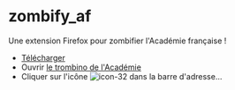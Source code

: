 # zombify_af
Une extension Firefox pour zombifier l'Académie française !

- [Télécharger](https://github.com/teangeolai/zombify_af/releases/latest/download/zombify_af.xpi)
- Ouvrir [le trombino de l'Académie](https://www.academie-francaise.fr/les-immortels/les-quarante-aujourdhui)
- Cliquer sur l'icône ![icon-32](https://github.com/fmoncomble/zombify_af/assets/59739627/5f9da108-4757-4b09-80a9-b8c9219b5502) dans la barre d'adresse…

